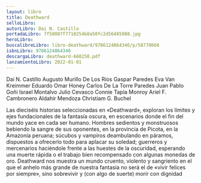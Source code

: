 ```yaml
---
layout: libro
title: Deathward
selloLibro: 
autorLibro: Dai N. Castillo
portadaLibro: 7f58087f7710254b8a50fc2d56485988.jpg
heroLibro: 
buscalibreLibro: libro-deathward/9786124864346/p/58770666
isbnLibro: 9786124864346
descargaLibro: deathward-660258.pdf
lanzamientoLibro: 2022-01-01
---
```

Dai N. Castillo Augusto Murillo De Los Ríos Gaspar Paredes Eva Van Kreimmer Eduardo Omar Honey Carlos De La Torre Paredes Juan Pablo Goñi Israel Montalvo Julio Cevasco Connie Tapia Monroy Ariel F. Cambronero Aldahir Mendoza Christiam G. Buchel

Las dieciséis historias seleccionadas en «Deathward», exploran los límites y ejes fundacionales de la fantasía oscura, en escenarios donde el fin del mundo yace en cada ser humano.
Hombres sedientos y monstruosos bebiendo la sangre de sus oponentes, en la provincia de Picota, en la Amazonía peruana; súcubos y vampiros deambulando en páramos, dispuestos a ofrecerlo todo para aplacar su soledad; guerreros y mercenarios haciéndole frente a las huestes de la oscuridad, esperando una muerte rápida o el trabajo bien recompensado con algunas monedas de oro.
Deathward nos muestra un mundo cruento, violento y sangriento en el que el anhelo más grande de nuestra fantasía no será el de «vivir felices por siempre», sino sobrevivir y (con algo de suerte) morir con dignidad